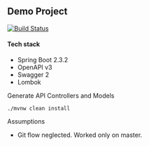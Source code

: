 ## Demo Project

[![Build Status](https://dev.azure.com/mustafababil/mustafababil/_apis/build/status/blue-harvest-accounts-api?branchName=master)](https://dev.azure.com/mustafababil/mustafababil/_build/latest?definitionId=6&branchName=master)

#### Tech stack
- Spring Boot 2.3.2
- OpenAPI v3
- Swagger 2
- Lombok


Generate API Controllers and Models
```shell script
./mvnw clean install
```

Assumptions
- Git flow neglected. Worked only on master.